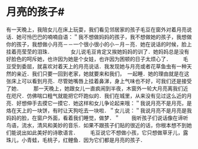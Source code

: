 # 月亮的孩子#
有一天晚上，我陪女儿在床上玩耍，我们看见邻居家的孩子毛豆在窗外对着月亮说话．她可怜巴巴的喃喃自语：＂我不想做妈妈的孩子，我不想做她的孩子，我想做你的孩子，我想做小月亮－－一个很小很小的小－月－亮．她在说话的时候，脸上挂着亮莹茔的泪珠．　　　　女儿说毛豆肯定又挨她妈妈的训了．她妈妈总是没有好脸色的呵斥她，也许因为她是个女娃，也许因为困顿的日子太烦心了． 
　　毛豆受到委屈，就喜欢对着天上的月亮说话．我发现她与月亮或者花草鱼虫有一种天然的亲近．我们只要一回到老家，她就要来和我们，　一起睡．她的理由就是在这张床上可以看到月亮．尽管她嘴唇上挂着鼻涕，身上气味也不好，可我们还是接受了她． 
　　那一天晚上，她跟女儿一直疯闹到半夜，木窗外一轮大月亮离我们近在咫尺．仿佛喘口粗气就能把它吓跑似的．我们在城里，从来没有见过这么近的月亮．好想伸手去摸它一摸它．她这样和女儿争论起来哦：＂我说月亮不是月亮，是烙在天上的一块饼，有时让天狗吃去一块啦．＂女儿说：＂我说月亮不是月亮是我妈妈的脸，在窗户外面，看着我们睡觉，做梦．＂ 
　　我听孩子们说话像在谛听鸟语，流水，清风和美妙的音乐．如果不跟孩子们贴的很近的话，你根本想不到她们能说出如此美好的诗歌语言． 
　　毛豆说它不想做小孩，它只想做草牙儿，露珠儿，小青蛙，毛桃子，红鲤鱼．因为它们都是月亮的孩子．
 